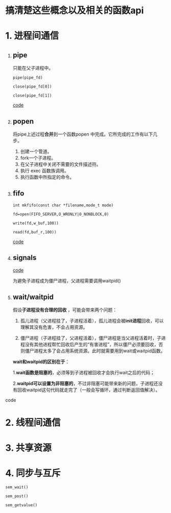 
# 搞清楚这些概念以及相关的函数api

# 1. 进程间通信

1. ## pipe

   只能在父子进程中。

   `pipe(pipe_fd)`

   `close(pipe_fd[0])`

   `close(pipe_fd[1])`

   [code](./demo_pipe.cpp)
2. ## popen

   将pipe上述过程**合并**到一个函数popen 中完成。它所完成的工作有以下几步。


   1. 创建一个管道。
   2. fork一个子进程。
   3. 在父子进程中关闭不需要的文件描述符。
   4. 执行 exec 函数族调用。
   5. 执行函数中所指定的命令。
3. ## fifo

   `int mkfifo(const char *filename,mode_t mode)`

   `fd=open(FIFO_SERVER,O_WRONLY|O_NONBLOCK,0)`

   `write(fd,w_buf,100))`

   `read(fd,buf_r,100))`

   [code](demo_fifp.cpp)
4. ## signals

   [code](demo_signal.cpp)

   为避免子进程成为僵尸进程，父进程需要调用waitpid()
5. ## wait/waitpid

    假设**子进程没有合理的回收** ，可能会带来两个问题：

   1. 孤儿进程（父进程挂了，子进程活着），孤儿进程会被**init进程**回收，可以理解其没有危害，不会占用资源。

   2. 僵尸进程（子进程挂了，父进程活着），僵尸进程是当父进程活着时，子进程没有其他进程帮忙回收后产生的“有害进程”，所以僵尸必须要回收，否则僵尸进程太多了会占用系统资源。此时就需要用到wait或waitpid函数。

    **wait和waitpid的区别在于**：

    1.**wait函数是阻塞的**，必须等到子进程被回收才会执行wait之后的代码；

    2.**waitpid可以设置为非阻塞的**，不过非阻塞可能带来新的问题，子进程还没有回收waitpid这句代码就走完了（一般会写循环，通过判断返回值解决）。

code

# 2. 线程间通信

# 3. 共享资源

# 4. 同步与互斥

`sem_wait()`

`sem_post()`

`sem_getvalue()`
